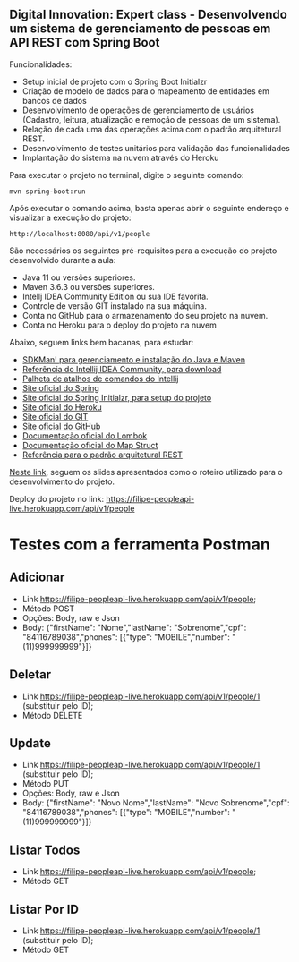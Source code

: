 <h2>Digital Innovation: Expert class - Desenvolvendo um sistema de gerenciamento de pessoas em API REST com Spring Boot</h2>

Funcionalidades:

* Setup inicial de projeto com o Spring Boot Initialzr
* Criação de modelo de dados para o mapeamento de entidades em bancos de dados
* Desenvolvimento de operações de gerenciamento de usuários (Cadastro, leitura, atualização e remoção de pessoas de um sistema).
* Relação de cada uma das operações acima com o padrão arquitetural REST.
* Desenvolvimento de testes unitários para validação das funcionalidades
* Implantação do sistema na nuvem através do Heroku

Para executar o projeto no terminal, digite o seguinte comando:

```shell script
mvn spring-boot:run 
```

Após executar o comando acima, basta apenas abrir o seguinte endereço e visualizar a execução do projeto:

```
http://localhost:8080/api/v1/people
```


São necessários os seguintes pré-requisitos para a execução do projeto desenvolvido durante a aula:

* Java 11 ou versões superiores.
* Maven 3.6.3 ou versões superiores.
* Intellj IDEA Community Edition ou sua IDE favorita.
* Controle de versão GIT instalado na sua máquina.
* Conta no GitHub para o armazenamento do seu projeto na nuvem.
* Conta no Heroku para o deploy do projeto na nuvem

Abaixo, seguem links bem bacanas, para estudar:

* [SDKMan! para gerenciamento e instalação do Java e Maven](https://sdkman.io/)
* [Referência do Intellij IDEA Community, para download](https://www.jetbrains.com/idea/download)
* [Palheta de atalhos de comandos do Intellij](https://resources.jetbrains.com/storage/products/intellij-idea/docs/IntelliJIDEA_ReferenceCard.pdf)
* [Site oficial do Spring](https://spring.io/)
* [Site oficial do Spring Initialzr, para setup do projeto](https://start.spring.io/)
* [Site oficial do Heroku](https://www.heroku.com/)
* [Site oficial do GIT](https://git-scm.com/)
* [Site oficial do GitHub](http://github.com/)
* [Documentação oficial do Lombok](https://projectlombok.org/)
* [Documentação oficial do Map Struct](https://mapstruct.org/)
* [Referência para o padrão arquitetural REST](https://restfulapi.net/)

[Neste link](https://drive.google.com/file/d/1crVPOVl6ok2HeYjh3fjQuGQn2lDZVHrn/view?usp=sharing), seguem os slides apresentados como o roteiro utilizado para o desenvolvimento do projeto.

Deploy do projeto no link:
https://filipe-peopleapi-live.herokuapp.com/api/v1/people

# Testes com a ferramenta Postman
## Adicionar
- Link https://filipe-peopleapi-live.herokuapp.com/api/v1/people;
- Método POST
- Opções: Body, raw e Json
- Body: {"firstName": "Nome","lastName": "Sobrenome","cpf": "84116789038","phones": [{"type": "MOBILE","number": "(11)999999999"}]}

## Deletar
- Link https://filipe-peopleapi-live.herokuapp.com/api/v1/people/1 (substituir pelo ID); 
- Método DELETE

## Update
- Link https://filipe-peopleapi-live.herokuapp.com/api/v1/people/1 (substituir pelo ID);
- Método PUT
- Opções: Body, raw e Json
- Body: {"firstName": "Novo Nome","lastName": "Novo Sobrenome","cpf": "84116789038","phones": [{"type": "MOBILE","number": "(11)999999999"}]}

## Listar Todos
- Link https://filipe-peopleapi-live.herokuapp.com/api/v1/people;
- Método GET

## Listar Por ID
- Link https://filipe-peopleapi-live.herokuapp.com/api/v1/people/1 (substituir pelo ID);
- Método GET